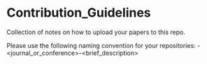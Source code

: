 # Contribution_Guidelines
Collection of notes on how to upload your papers to this repo.

Please use the following naming convention for your repositories:
    <yyy>-<journal_or_conference>-<brief_description>
